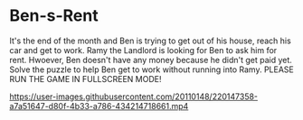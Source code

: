 # Ben-s-Rent
It's the end of the month and Ben is trying to get out of his house, reach his car and get to work.
Ramy the Landlord is looking for Ben to ask him for rent.
Hwoever, Ben doesn't have any money because he didn't get paid yet.
Solve the puzzle to help Ben get to work without running into Ramy.
PLEASE RUN THE GAME IN FULLSCREEN MODE!


https://user-images.githubusercontent.com/20110148/220147358-a7a51647-d80f-4b33-a786-434214718661.mp4

